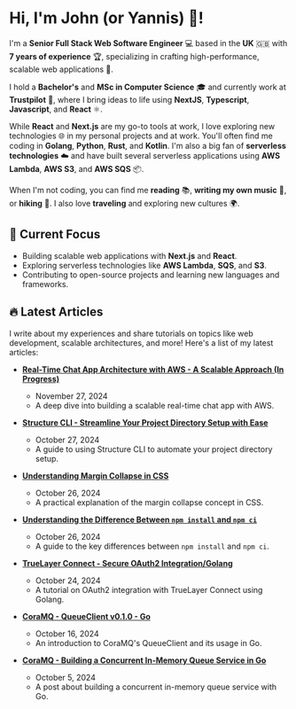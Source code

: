 # Hi, I'm John (or Yannis) 👋!

I'm a **Senior Full Stack Web Software Engineer** 💻 based in the **UK** 🇬🇧 with **7 years of experience** 🏆, specializing in crafting high-performance, scalable web applications 🚀.

I hold a **Bachelor's** and **MSc in Computer Science** 🎓 and currently work at **Trustpilot** 🌟, where I bring ideas to life using **NextJS**, **Typescript**, **Javascript**, and **React** ⚛️.

While **React** and **Next.js** are my go-to tools at work, I love exploring new technologies 🌐 in my personal projects and at work. You'll often find me coding in **Golang**, **Python**, **Rust**, and **Kotlin**. I'm also a big fan of **serverless technologies** ☁️ and have built several serverless applications using **AWS Lambda**, **AWS S3**, and **AWS SQS** 📦.

When I'm not coding, you can find me **reading** 📚, **writing my own music** 🎸, or **hiking** 🥾. I also love **traveling** and exploring new cultures 🌍.


## 🚀 Current Focus

- Building scalable web applications with **Next.js** and **React**.
- Exploring serverless technologies like **AWS Lambda**, **SQS**, and **S3**.
- Contributing to open-source projects and learning new languages and frameworks.


## 🔥 Latest Articles

I write about my experiences and share tutorials on topics like web development, scalable architectures, and more! Here's a list of my latest articles:

- **[Real-Time Chat App Architecture with AWS - A Scalable Approach (In Progress)](https://johnretsas.github.io/blog/real-time-chat-app-architecture)**
    - November 27, 2024
    - A deep dive into building a scalable real-time chat app with AWS.
    
- **[Structure CLI - Streamline Your Project Directory Setup with Ease](https://johnretsas.github.io/blog/structure-cli)**
    - October 27, 2024
    - A guide to using Structure CLI to automate your project directory setup.
    
- **[Understanding Margin Collapse in CSS](https://johnretsas.github.io/blog/margin-collapse)**
    - October 26, 2024
    - A practical explanation of the margin collapse concept in CSS.
    
- **[Understanding the Difference Between `npm install` and `npm ci`](https://johnretsas.github.io/blog/npm-ci-i)**
    - October 26, 2024
    - A guide to the key differences between `npm install` and `npm ci`.
    
- **[TrueLayer Connect - Secure OAuth2 Integration/Golang](https://johnretsas.github.io/blog/truelayer-connect)**
    - October 24, 2024
    - A tutorial on OAuth2 integration with TrueLayer Connect using Golang.
    
- **[CoraMQ - QueueClient v0.1.0 - Go](https://johnretsas.github.io/blog/cora-queue-sdk-ts)**
    - October 16, 2024
    - An introduction to CoraMQ's QueueClient and its usage in Go.
    
- **[CoraMQ - Building a Concurrent In-Memory Queue Service in Go](https://johnretsas.github.io/blog/cora-queue-service)**
    - October 5, 2024
    - A post about building a concurrent in-memory queue service with Go.

